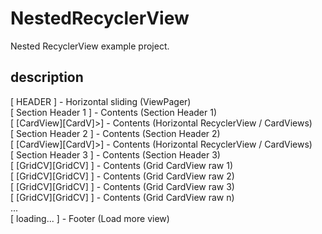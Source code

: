 # NestedRecyclerView
Nested RecyclerView example project.


## description  
[   HEADER          ] - Horizontal sliding (ViewPager)  
[ Section Header 1  ] - Contents (Section Header 1)  
[ [CardView][CardV]>] - Contents (Horizontal RecyclerView / CardViews)  
[ Section Header 2  ] - Contents (Section Header 2)  
[ [CardView][CardV]>] - Contents (Horizontal RecyclerView / CardViews)  
[ Section Header 3  ] - Contents (Section Header 3)  
[ [GridCV][GridCV]  ] - Contents (Grid CardView raw 1)  
[ [GridCV][GridCV]  ] - Contents (Grid CardView raw 2)  
[ [GridCV][GridCV]  ] - Contents (Grid CardView raw 3)  
[ [GridCV][GridCV]  ] - Contents (Grid CardView raw n)  
...  
[   loading...      ] - Footer (Load more view)  


